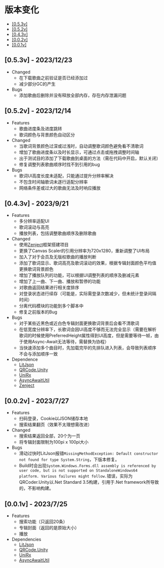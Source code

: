 # 版本变化

- [[0.5.3v]](#053v---20231223)
- [[0.5.2v]](#052v---20231214)
- [[0.4.3v]](#043v---2023921)
- [[0.0.2v]](#002v---2023727)
- [[0.0.1v]](#001v---2023725)

## [0.5.3v] - 2023/12/23

- Changed
  - 在下载歌曲之前验证是否已经添加过
  - 减少部分GC的产生
- Bugs
  - 添加歌曲后删除并没有释放全部内存，存在内存泄漏问题

## [0.5.2v] - 2023/12/14

- Features
  - 歌曲进度条及进度跳转
  - 歌词颜色与背景颜色自动区分
- Changed
  - 当歌词背景颜色过深或过浅时，自动调整歌词颜色避免看不清歌词
  - 增加了歌曲进度条以及时长显示，可通过点击或拖拽调整时间轴
  - 出于测试目的添加了下载歌曲到桌面的方法（需在代码中开启，默认关闭）
  - 修复调整列表歌曲顺序时找不到引用的bug
- Bugs
  - 歌词UI高度长度未适配，只能通过提升分辨率解决
  - 不包含时间轴歌词未逐行适配分辨率
  - 网络条件差或过大的歌曲无法及时响应播放

## [0.4.3v] - 2023/9/21

- Features
    - 多分辨率适配UI
    - 歌词滚动与高亮
    - 播放列表，包括调整歌曲顺序及删除歌曲
- Changed
    - 使用[Zenject](https://github.com/modesttree/Zenject)框架搭建项目
    - 更换了Canvas Scaler的引用分辨率为720x1280，重新调整了UI布局
    - 加入了对于会员及无版权歌曲的播放判断
    - 添加了歌词显示、歌词高亮及歌词滚动的效果，根据专辑封面颜色平均值更换歌词背景颜色
    - 增加了播放队列的功能，可以根据UI调整列表的顺序及删减元素
    - 增加了上一曲、下一曲、播放和暂停的功能
    - 对歌曲返回结果进行相关度排序
    - 对登录状态进行续存（可能是，实际需登录次数减少，但未统计登录间隔时间）
    - 分离代码模块的功能到多个脚本中
    - 修复之前版本的Bug
- Bugs
    - 对于某些近黑色或近白色专辑封面更换歌词背景后会看不清歌词
    - 在低宽度分辨率下，长歌词会因UI高度不够而无法完全显示（需要在解析歌词的时候使用PreferredHeight属性得到UI高度，但是需要等待一帧，由于使用Async-Await无法等待，需替换为协程）
    - 当快速添加多个曲目时，先加载完毕的先排队进入列表，会导致列表顺序不会与添加顺序一致
- Dependence
    - [LitJson](https://github.com/LitJSON/litjson)
    - [QRCode.Unity](https://github.com/codebude/QRCoder.Unity)
    - [UniRx](https://github.com/neuecc/UniRx)
    - [AsyncAwaitUtil](https://github.com/modesttree/Unity3dAsyncAwaitUtil)
    - [Zenject](https://github.com/modesttree/Zenject)

## [0.0.2v] - 2023/7/27

- Features
    - 扫码登录，Cookie以JSON储存本地
    - 搜索结果翻页（效果不太理想需改进）
- Changed
    - 搜索结果返回全部，20个为一页
    - 将专辑封面限制为100pi x 100pi大小
- Bugs
    - 滑动过快时LitJson报错`MissingMethodException: Default constructor not found for type System.String`，下版本修复。
    - Build时会出现`System.Windows.Forms.dll assembly is referenced by user code, but is not supported on StandaloneWindows64 platform. Various failures might follow.`错误，实际为QRCoder.Unity以.Net Standard 3.5构建，引用于.Net framework所导致的，不影响构建。

## [0.0.1v] - 2023/7/25

- Features
    - 搜索功能（只返回20条）
    - 专辑封面（返回的是原始大小）
    - 播放
- Dependencies
    - [LitJson](https://github.com/LitJSON/litjson)
    - [QRCode.Unity](https://github.com/codebude/QRCoder.Unity)
    - [UniRx](https://github.com/neuecc/UniRx)
    - [AsyncAwaitUtil](https://github.com/modesttree/Unity3dAsyncAwaitUtil)

